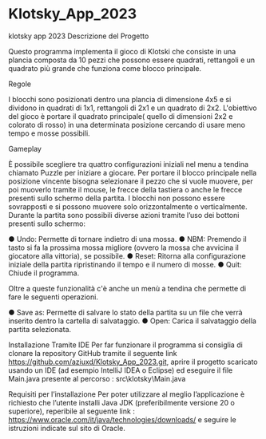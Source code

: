 # Klotsky_App_2023
klotsky app 2023
Descrizione del Progetto

Questo programma implementa il gioco di Klotski che consiste in una plancia composta da 10 pezzi che possono essere quadrati, rettangoli e un quadrato più grande che funziona come blocco principale.

Regole

I blocchi sono posizionati dentro una plancia di dimensione 4x5 e si dividono in quadrati di 1x1, rettangoli di 2x1 e un quadrato di 2x2. L'obiettivo del gioco è portare il quadrato principale( quello di dimensioni 2x2 e colorato di rosso) in una determinata posizione cercando di usare meno tempo e mosse possibili.

Gameplay

È possibile scegliere tra quattro configurazioni iniziali nel menu a tendina chiamato  Puzzle per iniziare a giocare. Per portare il blocco principale nella posizione vincente bisogna selezionare il pezzo che si vuole muovere, per poi muoverlo tramite il mouse, le frecce della tastiera o anche le frecce presenti sullo schermo della partita. I blocchi non possono essere sovrapposti e si possono muovere solo orizzontalmente o verticalmente. Durante la partita sono possibili diverse azioni tramite l’uso dei bottoni presenti sullo schermo:

●	Undo: Permette di tornare indietro di una mossa.
●	NBM: Premendo il tasto si fa la prossima mossa migliore (ovvero la mossa che avvicina il giocatore alla vittoria), se possibile.
●	Reset: Ritorna alla configurazione iniziale della partita ripristinando il tempo e il numero di mosse.
●	Quit: Chiude il programma.

Oltre a queste funzionalità c'è anche un menù a tendina che permette di fare le seguenti operazioni.

●	Save as: Permette di salvare lo stato della partita su un file che verrà inserito dentro la cartella di salvataggio.
●	Open: Carica il salvataggio della partita selezionata.



Installazione Tramite IDE
Per far funzionare il programma si consiglia di clonare la repository GitHub tramite il seguente link https://github.com/aziuxd/Klotsky_App_2023.git, aprire il progetto scaricato usando un IDE (ad esempio IntelliJ IDEA o Eclipse) ed eseguire il file Main.java presente al percorso : src\klotsky\Main.java 

Requisiti per l’installazione 
Per poter utilizzare al meglio l’applicazione è richiesto che l’utente installi Java JDK (preferibilmente versione 20 o superiore), reperibile al seguente link : https://www.oracle.com/it/java/technologies/downloads/ e seguire le istruzioni indicate sul sito di Oracle.
